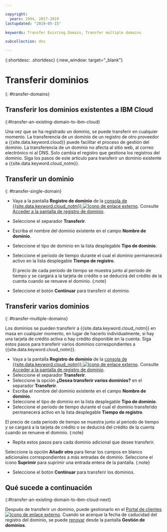 ```yaml
---

copyright:
  years: 1994, 2017-2019
lastupdated: "2019-05-15"

keywords: Transfer Existing Domain, Transfer multiple domains 

subcollection: dns

---
```


{:shortdesc: .shortdesc}
{:new_window: target="_blank"}

# Transferir dominios
{: #transfer-domains}

## Transferir los dominios existentes a IBM Cloud
{:#transfer-an-existing-domain-to-ibm-cloud}

Una vez que se ha registrado un dominio, se puede transferir en cualquier momento. La transferencia de un dominio de un registro de otro proveedor a {{site.data.keyword.cloud}} puede facilitar el proceso de gestión del dominio. La transferencia de un dominio no afecta al sitio web, al correo electrónico ni al DNS. Solo cambia el registro que gestiona los registros del dominio. Siga los pasos de este artículo para transferir un dominio existente a {{site.data.keyword.cloud_notm}}.

## Transferir un dominio
{: #transfer-single-domain}

* Vaya a la pantalla **Registro de dominio** de la [consola de {{site.data.keyword.cloud_notm}} ![Icono de enlace externo](../../icons/launch-glyph.svg "Icono de enlace externo")](https://{DomainName}/). Consulte [Acceder a la pantalla de registro de dominio](/docs/infrastructure/dns?topic=dns-how-to-use-the-domain-registration-screen).
* Seleccione el separador **Transferir**.
* Escriba el nombre del dominio existente en el campo **Nombre de dominio**.
* Seleccione el tipo de dominio en la lista desplegable **Tipo de dominio**.
* Seleccione el periodo de tiempo durante el cual el dominio permanecerá activo en la lista desplegable **Tiempo de registro**.

  El precio de cada periodo de tiempo se muestra junto al periodo de tiempo y se cargará a la tarjeta de crédito o se deducirá del crédito de la cuenta cuando se renueve el dominio.
  {:note}
  
* Seleccione el botón **Continuar** para transferir el dominio.

## Transferir varios dominios
{: #transfer-multiple-domains}

Los dominios se pueden transferir a {{site.data.keyword.cloud_notm}} en masa en cualquier momento, en lugar de hacerlo individualmente, si hay una tarjeta de crédito activa o hay crédito disponible en la cuenta. Siga estos pasos para transferir varios dominios correspondientes a {{site.data.keyword.cloud_notm}}.

* Vaya a la pantalla **Registro de dominio** de la [consola de {{site.data.keyword.cloud_notm}} ![Icono de enlace externo](../../icons/launch-glyph.svg "Icono de enlace externo")](https://{DomainName}/). Consulte [Acceder a la pantalla de registro de dominio](/docs/infrastructure/dns?topic=dns-how-to-use-the-domain-registration-screen).
* Seleccione el separador **Transferir**.
* Seleccione la opción **¿Desea transferir varios dominios?** en el separador **Transferir**.
* Escriba el nombre del dominio existente en el campo **Nombre de dominio**.
* Seleccione el tipo de dominio en la lista desplegable **Tipo de dominio**.
* Seleccione el periodo de tiempo durante el cual el dominio transferido permanecerá activo en la lista desplegable **Tiempo de registro**.

El precio de cada periodo de tiempo se muestra junto al periodo de tiempo y se cargará a la tarjeta de crédito o se deducirá del crédito de la cuenta cuando se renueve el dominio.
{:note}

* Repita estos pasos para cada dominio adicional que desee transferir.

Seleccione la opción **Añadir otro** para llenar los campos en blanco adicionales correspondientes a más entradas de dominio. Seleccione el icono **Suprimir** para suprimir una entrada entera de la pantalla.
{:note}

* Seleccione el botón **Continuar** para transferir los dominios.



## Qué sucede a continuación
{:#transfer-an-existing-domain-to-ibm-cloud-next}

Después de transferir un dominio, puede gestionarlo en el [Portal de clientes ![Icono de enlace externo](../../icons/launch-glyph.svg "Icono de enlace externo")](https://control.softlayer.com/). Cuando se acerque la fecha de caducidad del registro del dominio, se puede [renovar](/docs/infrastructure/dns?topic=dns-renew-an-existing-domain) desde la pantalla **Gestión de dominios**.
